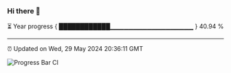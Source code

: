 ### Hi there 👋

⏳ Year progress { ████████████▁▁▁▁▁▁▁▁▁▁▁▁▁▁▁▁▁▁ } 40.94 %

---

⏰ Updated on Wed, 29 May 2024 20:36:11 GMT

![Progress Bar CI](https://github.com/IshwaranRudhara/GIT-ACTION/workflows/Progress%20Bar%20CI/badge.svg)
